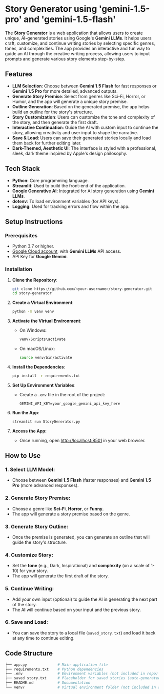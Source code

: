 # Story Generator using 'gemini-1.5-pro' and 'gemini-1.5-flash'

The **Story Generator** is a web application that allows users to create unique, AI-generated stories using Google's **Gemini LLMs**. It helps users craft, customize, and continue writing stories by selecting specific genres, tones, and complexities. The app provides an interactive and fun way to guide an AI through the creative writing process, allowing users to input prompts and generate various story elements step-by-step.

## Features

- **LLM Selection**: Choose between **Gemini 1.5 Flash** for fast responses or **Gemini 1.5 Pro** for more detailed, advanced outputs.
- **Generate Story Premise**: Select from genres like Sci-Fi, Horror, or Humor, and the app will generate a unique story premise.
- **Outline Generation**: Based on the generated premise, the app helps build an outline for the story's structure.
- **Story Customization**: Users can customize the tone and complexity of the story, and then generate the first draft.
- **Interactive Continuation**: Guide the AI with custom input to continue the story, allowing creativity and user input to shape the narrative.
- **Save & Load**: Users can save their generated stories locally and load them back for further editing later.
- **Dark-Themed, Aesthetic UI**: The interface is styled with a professional, sleek, dark theme inspired by Apple's design philosophy.

## Tech Stack

- **Python**: Core programming language.
- **Streamlit**: Used to build the front-end of the application.
- **Google Generative AI**: Integrated for AI story generation using **Gemini LLMs**.
- **dotenv**: To load environment variables (for API keys).
- **Logging**: Used for tracking errors and flow within the app.

## Setup Instructions

### Prerequisites

- Python 3.7 or higher.
- [Google Cloud account](https://cloud.google.com/), with **Gemini LLMs** API access.
- API Key for **Google Gemini**.

### Installation

1. **Clone the Repository**:

   ```bash
   git clone https://github.com/<your-username>/story-generator.git
   cd story-generator
   ```

2. **Create a Virtual Environment**:

   ```bash
   python -m venv venv
   ```

3. **Activate the Virtual Environment**:

   - On Windows:
     ```bash
     venv\Scripts\activate
     ```
   - On macOS/Linux:
     ```bash
     source venv/bin/activate
     ```

4. **Install the Dependencies**:

   ```bash
   pip install -r requirements.txt
   ```

5. **Set Up Environment Variables**:

   - Create a `.env` file in the root of the project:
     ```
     GEMINI_API_KEY=your_google_gemini_api_key_here
     ```

6. **Run the App**:

   ```bash
   streamlit run StoryGenerator.py
   ```

7. **Access the App**:
   - Once running, open [http://localhost:8501](http://localhost:8501) in your web browser.

## How to Use

### 1. **Select LLM Model**:

- Choose between **Gemini 1.5 Flash** (faster responses) and **Gemini 1.5 Pro** (more advanced responses).

### 2. **Generate Story Premise**:

- Choose a genre like **Sci-Fi**, **Horror**, or **Funny**.
- The app will generate a story premise based on the genre.

### 3. **Generate Story Outline**:

- Once the premise is generated, you can generate an outline that will guide the story's structure.

### 4. **Customize Story**:

- Set the **tone** (e.g., Dark, Inspirational) and **complexity** (on a scale of 1-10) for your story.
- The app will generate the first draft of the story.

### 5. **Continue Writing**:

- Add your own input (optional) to guide the AI in generating the next part of the story.
- The AI will continue based on your input and the previous story.

### 6. **Save and Load**:

- You can save the story to a local file (`saved_story.txt`) and load it back at any time to continue editing.

## Code Structure

```bash
├── app.py              # Main application file
├── requirements.txt    # Python dependencies
├── .env                # Environment variables (not included in repo)
├── saved_story.txt     # Placeholder for saved stories (auto-generated)
├── README.md           # Documentation
└── venv/               # Virtual environment folder (not included in repo)
```
